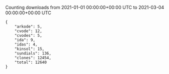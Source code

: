
Counting downloads from 2021-01-01 00:00:00+00:00 UTC to 2021-03-04 00:00:00+00:00 UTC

```
{
    "arkode": 5,
    "cvode": 12,
    "cvodes": 5,
    "ida": 9,
    "idas": 4,
    "kinsol": 15,
    "sundials": 136,
    "clones": 12454,
    "total": 12640
}
```
